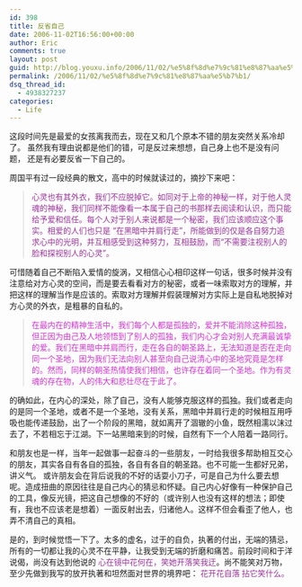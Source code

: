 ```yaml
---
id: 398
title: 反省自己
date: 2006-11-02T16:56:00+00:00
author: Eric
comments: true
layout: post
guid: http://blog.youxu.info/2006/11/02/%e5%8f%8d%e7%9c%81%e8%87%aa%e5%b7%b1/
permalink: /2006/11/02/%e5%8f%8d%e7%9c%81%e8%87%aa%e5%b7%b1/
dsq_thread_id:
  - 4938327237
categories:
  - Life
---
```

这段时间先是最爱的女孩离我而去，现在又和几个原本不错的朋友突然关系冷却了。 虽然我有理由说都是他们的错，可是反过来想想，自己身上也不是没有问题， 还是有必要反省一下自己的。

周国平有过一段经典的散文，高中的时候就读过的，摘抄下来吧：

<blockquote style="color: rgb(153, 51, 153);">
  <p>
    心灵也有其外衣，我们不应脱掉它。如同对于上帝的神秘一样，对于他人灵魂的神秘，我们同样不能像看一本属于自己的书那样去阅读和认识，而只能给予爱和信任。每个人对于别人来说都是一个秘密，我们应该顺应这个事实。相爱的人们也只是 “在黑暗中并肩行走”，所能做到的仅是各自努力追求心中的光明，并互相感受到这种努力，互相鼓励，而“不需要注视别人的脸和探视别人的心灵”。
  </p>
</blockquote>

可惜随着自己不断陷入爱情的旋涡，又相信心心相印这样一句话，很多时候并没有注意给对方心灵的空间，而是要去看看对方的秘密，或者一味索取对方的理解，并把这样的理解当作是应该的。索取对方理解并假装理解对方实际上是自私地脱掉对方心灵的外衣，是粗暴的自私的。

<blockquote style="color: rgb(204, 51, 204);">
  <p>
    在最内在的精神生活中，我们每个人都是孤独的，爱并不能消除这种孤独，但正因为由己及人地领悟到了别人的孤独，我们内心才会对别人充满最诚挚的爱。我们在黑暗中并肩而行，走在各自的朝圣路上，无法知道是否在走向同一个圣地，因为我们无法向别人甚至向自己说清心中的圣地究竟是怎样的。然而，同样的朝圣热情使我们相信，也许存在着同一个圣地。作为有灵魂的存在物，人的伟大和悲壮尽在于此了。
  </p>
</blockquote>

的确如此，在内心的深处，除了自己，没有人能够克服这样的孤独。我们或者走向的是同一个圣地，或者不是一个圣地，没有关系，黑暗中并肩行走的时候相互用呼吸也能传递鼓励，出了一个阶段的黑暗，就如离开了涸辙的小鱼，既然相濡以沫过去了，不若相忘于江湖。下一站黑暗来到的时候，自然有下一个人陪着一路同行。

和朋友也是一样，当年一起做事一起奋斗的一些朋友，一时给我很多帮助相互交心的朋友，其实各自有各自的孤独，各自有各自的朝圣路。也不可能一生都好兄弟，讲义气。 或许朋友会在背后说我的不好的话耍小刀子，可是自己为什么要去想呢。造成扭曲的原因往往是自己内心的猜忌和怀疑。自己内心好像有一种保护自己的工具，像反光镜，把这自己想像的不好的（或许别人也没有这样的想法；即使有，我也不应该老是想着）一面反射出去，归诸他人。这样不但会看歪了他人，也弄不清自己的真相。

是的，到时候觉悟一下了。太多的虚名，过于的自负，执著的付出，无端的猜忌，所有的一切都让我的心灵不在平静，让我受到无端的折磨和痛苦。前段时间和于洋说偈，尚没有达到他说的 <span style="color: rgb(153, 51, 153);">心在镜中花何在，笑她开落笑我迂</span>。尚不能笑对万物，至少先做到我写的放开执著和坦然面对世界的境界吧： <span style="color: rgb(153, 51, 153);">花开花自落 拈它笑什么。</span>